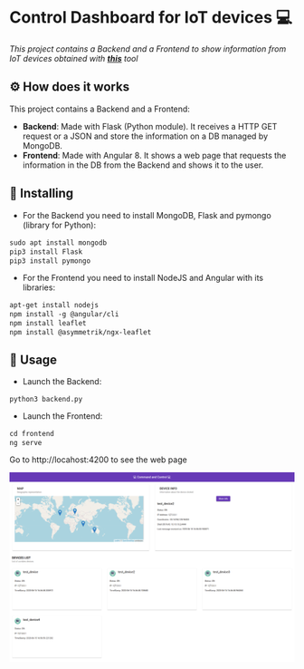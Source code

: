 # Control Dashboard for IoT devices 💻
_This project contains a Backend and a Frontend to show information from IoT devices obtained with [**this**](https://github.com/Carliquiss/uart_extractor) tool_

## ⚙️ How does it works 
This project contains a Backend and a Frontend: 
 * **Backend**: Made with Flask (Python module). It receives a HTTP GET request or a JSON and store the information on a DB managed by MongoDB. 
 * **Frontend**: Made with Angular 8. It shows a web page that requests the information in the DB from the Backend and shows it to the user.


## 🔧 Installing 
* For the Backend you need to install MongoDB, Flask and pymongo (library for Python):
```
sudo apt install mongodb
pip3 install Flask
pip3 install pymongo
```
* For the Frontend you need to install NodeJS and Angular with its libraries:
```
apt-get install nodejs
npm install -g @angular/cli
npm install leaflet
npm install @asymmetrik/ngx-leaflet
```

## 🚀 Usage
* Launch the Backend: 
```
python3 backend.py
```
* Launch the Frontend:
```
cd frontend
ng serve
```
Go to http://locahost:4200 to see the web page

![web page](images/portalweb.png)


